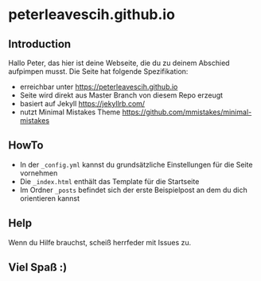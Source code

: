 # peterleavescih.github.io

## Introduction

Hallo Peter, das hier ist deine Webseite, die du zu deinem Abschied aufpimpen musst. Die Seite hat folgende Spezifikation:

  * erreichbar unter https://peterleavescih.github.io
  * Seite wird direkt aus Master Branch von diesem Repo erzeugt
  * basiert auf Jekyll https://jekyllrb.com/
  * nutzt Minimal Mistakes Theme https://github.com/mmistakes/minimal-mistakes

## HowTo

  * In der `_config.yml` kannst du grundsätzliche Einstellungen für die Seite vornehmen
  * Die `_index.html` enthält das Template für die Startseite
  * Im Ordner `_posts` befindet sich der erste Beispielpost an dem du dich orientieren kannst

## Help

Wenn du Hilfe brauchst, scheiß herrfeder mit Issues zu.

## Viel Spaß :)
